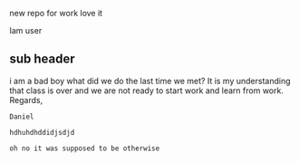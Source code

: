 new repo for work
love it

Iam user
## sub header
i am a bad boy
what did we do the last time we met?
	It is my understanding that class is over and we are not ready to start work and learn from work.
	Regards,

	Daniel

	hdhuhdhddidjsdjd
	
	oh no it was supposed to be otherwise
